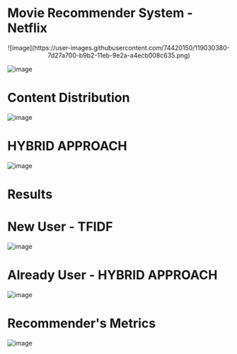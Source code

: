 # Movie Recommender System - Netflix

<p align="center">
![image](https://user-images.githubusercontent.com/74420150/119030380-7d27a700-b9b2-11eb-9e2a-a4ecb008c635.png)
</p>


![image](https://user-images.githubusercontent.com/74420150/119030414-86187880-b9b2-11eb-8370-90001df2861d.png)


# Content Distribution

![image](https://user-images.githubusercontent.com/74420150/119030466-97618500-b9b2-11eb-821d-4ff472f8f992.png)


# HYBRID APPROACH
![image](https://user-images.githubusercontent.com/74420150/119030590-c2e46f80-b9b2-11eb-8bb4-2f15fcec040d.png)



# Results 

# New User - TFIDF
![image](https://user-images.githubusercontent.com/74420150/119030687-e60f1f00-b9b2-11eb-9c6e-9319c7f8c5de.png)


# Already User - HYBRID APPROACH
![image](https://user-images.githubusercontent.com/74420150/119030747-f7f0c200-b9b2-11eb-86f0-095ea1e1dbd0.png)


# Recommender's Metrics 
![image](https://user-images.githubusercontent.com/74420150/119030805-0b039200-b9b3-11eb-9611-0313cdc0e074.png)
